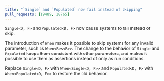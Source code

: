 ```yaml
---
title: "`Single` and `Populated` now fail instead of skipping"
pull_requests: [19489, 18765]
---
```


`Single<D, F>` and `Populated<D, F>` now cause systems to fail instead of skip.

The introduction of `When` makes it possible to skip systems for any invalid parameter, such as `When<Res<R>>`.
The change to the behavior of `Single` and `Populated` keeps them consistent with other parameters,
and makes it possible to use them as assertions instead of only as run conditions.

Replace `Single<D, F>` with `When<Single<D, F>>`
and `Populated<D, F>` with `When<Populated<D, F>>`
to restore the old behavior.
